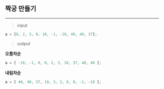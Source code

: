 ## 짝궁 만들기
---
> input
```JavaScript
a = [0, 2, 3, 0, 10, -1, -10, 40, 40, 37];
```
> output

**오름차순**
```JavaScript
a = [ -10, -1, 0, 0, 2, 3, 10, 37, 40, 40 ];
```

**내림차순**
```JavaScript
a = [ 40, 40, 37, 10, 3, 2, 0, 0, -1, -10 ];
```
